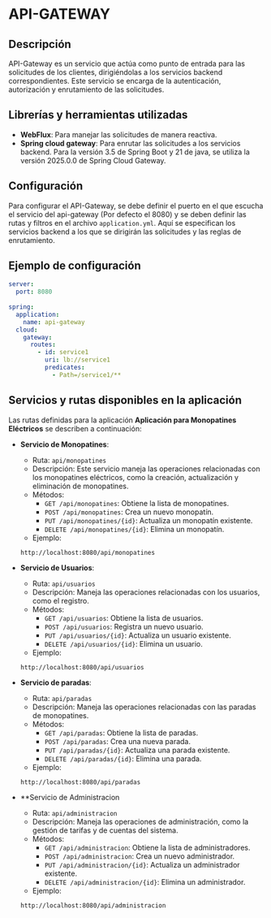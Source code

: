 # API-GATEWAY

## Descripción

API-Gateway es un servicio que actúa como punto de entrada para las solicitudes de los clientes, dirigiéndolas a los servicios backend correspondientes. Este servicio se encarga de la autenticación, autorización y enrutamiento de las solicitudes.

## Librerías y herramientas utilizadas
- **WebFlux**: Para manejar las solicitudes de manera reactiva.
- **Spring cloud gateway**: Para enrutar las solicitudes a los servicios backend. 
Para la versión 3.5 de Spring Boot y 21 de java, se utiliza la versión 2025.0.0 de Spring Cloud Gateway.

## Configuración
Para configurar el API-Gateway, se debe definir el puerto en el que escucha el servicio del api-gateway (Por defecto el 8080) y se deben definir las rutas y filtros en el archivo `application.yml`. Aquí se especifican los servicios backend a los que se dirigirán las solicitudes y las reglas de enrutamiento.
## Ejemplo de configuración
```yaml
server:
  port: 8080
  
spring:
  application:
    name: api-gateway
  cloud:
    gateway:
      routes:
        - id: service1
          uri: lb://service1
          predicates:
            - Path=/service1/**
```

## Servicios y rutas disponibles en la aplicación

Las rutas definidas para la aplicación **Aplicación para Monopatines Eléctricos** se describen a continuación:

- **Servicio de Monopatines**:
    - Ruta: `api/monopatines`
    - Descripción: Este servicio maneja las operaciones relacionadas con los monopatines eléctricos, como la creación, actualización y eliminación de monopatines.
    - Métodos:
        - `GET /api/monopatines`: Obtiene la lista de monopatines.
        - `POST /api/monopatines`: Crea un nuevo monopatín.
        - `PUT /api/monopatines/{id}`: Actualiza un monopatín existente.
        - `DELETE /api/monopatines/{id}`: Elimina un monopatín.
    - Ejemplo:
    ```
    http://localhost:8080/api/monopatines
    ```
  
- **Servicio de Usuarios**:
    - Ruta: `api/usuarios`
    - Descripción: Maneja las operaciones relacionadas con los usuarios, como el registro.
    - Métodos:
        - `GET /api/usuarios`: Obtiene la lista de usuarios.
        - `POST /api/usuarios`: Registra un nuevo usuario.
        - `PUT /api/usuarios/{id}`: Actualiza un usuario existente.
        - `DELETE /api/usuarios/{id}`: Elimina un usuario.
    - Ejemplo:
    ```
    http://localhost:8080/api/usuarios
    ```
- **Servicio de paradas**:
    - Ruta: `api/paradas`
    - Descripción: Maneja las operaciones relacionadas con las paradas de monopatines.
    - Métodos:
        - `GET /api/paradas`: Obtiene la lista de paradas.
        - `POST /api/paradas`: Crea una nueva parada.
        - `PUT /api/paradas/{id}`: Actualiza una parada existente.
        - `DELETE /api/paradas/{id}`: Elimina una parada.
    - Ejemplo:
    ```
    http://localhost:8080/api/paradas
    ```
- **Servicio de Administracion
    - Ruta: `api/administracion`
    - Descripción: Maneja las operaciones de administración, como la gestión de tarifas y de cuentas del sistema.
    - Métodos:
        - `GET /api/administracion`: Obtiene la lista de administradores.
        - `POST /api/administracion`: Crea un nuevo administrador.
        - `PUT /api/administracion/{id}`: Actualiza un administrador existente.
        - `DELETE /api/administracion/{id}`: Elimina un administrador.
    - Ejemplo:
    ```
    http://localhost:8080/api/administracion
    ```